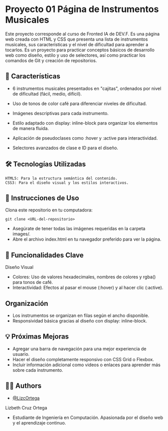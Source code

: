 # Proyecto 01 Página de Instrumentos Musicales

Este proyecto corresponde al curso de Fronted IA de DEV.F. Es una página web creada con HTML y CSS que presenta una lista de instrumentos musicales, sus características y el nivel de dificultad para aprender a tocarlos. Es un proyecto para practicar conceptos básicos de desarrollo web como diseño, estilo y uso de selectores, así como practicar los comandos de Git y creación de repositorios.

## 🚀 Características

- 6 instrumentos musicales presentados en "cajitas", ordenados por nivel de dificultad (fácil, medio, difícil).

- Uso de tonos de color café para diferenciar niveles de dificultad.

- Imágenes descriptivas para cada instrumento.

- Estilo adaptado con display: inline-block para organizar los elementos de manera fluida.

- Aplicación de pseudoclases como :hover y :active para interactividad.

- Selectores avanzados de clase e ID para el diseño.

## 🛠️ Tecnologías Utilizadas

    HTML5: Para la estructura semántica del contenido.
    CSS3: Para el diseño visual y los estilos interactivos.

## 📖 Instrucciones de Uso

Clona este repositorio en tu computadora:

    git clone <URL-del-repositorio>

- Asegúrate de tener todas las imágenes requeridas en la carpeta images/.
- Abre el archivo index.html en tu navegador preferido para ver la página.

## 🌟 Funcionalidades Clave

Diseño Visual

- Colores: Uso de valores hexadecimales, nombres de colores y rgba() para tonos de café.
- Interactividad: Efectos al pasar el mouse (:hover) y al hacer clic (:active).

## Organización

- Los instrumentos se organizan en filas según el ancho disponible.
- Responsividad básica gracias al diseño con display: inline-block.

## 💡 Próximas Mejoras

- Agregar una barra de navegación para una mejor experiencia de usuario.
- Hacer el diseño completamente responsivo con CSS Grid o Flexbox.
- Incluir información adicional como videos o enlaces para aprender más sobre cada instrumento.

## 👩‍💻 Authors

- [@LizcOrtega](https://www.github.com/LizcOrtega)

Lizbeth Cruz Ortega

- Estudiante de Ingeniería en Computación. Apasionada por el diseño web y el aprendizaje continuo.
